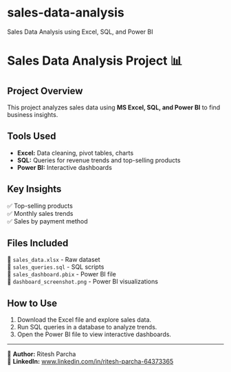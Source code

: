 # sales-data-analysis
Sales Data Analysis using Excel, SQL, and Power BI
# Sales Data Analysis Project 📊

## Project Overview
This project analyzes sales data using **MS Excel, SQL, and Power BI** to find business insights.

## Tools Used
- **Excel:** Data cleaning, pivot tables, charts
- **SQL:** Queries for revenue trends and top-selling products
- **Power BI:** Interactive dashboards

## Key Insights
✅ Top-selling products  
✅ Monthly sales trends  
✅ Sales by payment method  

## Files Included
📂 `sales_data.xlsx` - Raw dataset  
📂 `sales_queries.sql` - SQL scripts  
📂 `sales_dashboard.pbix` - Power BI file  
📂 `dashboard_screenshot.png` - Power BI visualizations  

## How to Use
1. Download the Excel file and explore sales data.
2. Run SQL queries in a database to analyze trends.
3. Open the Power BI file to view interactive dashboards.

---
📌 **Author:** Ritesh Parcha  
📌 **LinkedIn:** www.linkedin.com/in/ritesh-parcha-64373365 
